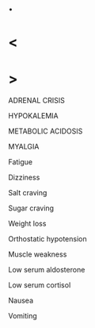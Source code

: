 # .

# <

# >

ADRENAL CRISIS

HYPOKALEMIA

METABOLIC ACIDOSIS

MYALGIA

Fatigue

Dizziness

Salt craving

Sugar craving

Weight loss

Orthostatic hypotension

Muscle weakness

Low serum aldosterone

Low serum cortisol

Nausea

Vomiting

